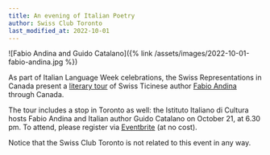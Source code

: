 ```yaml
---
title: An evening of Italian Poetry
author: Swiss Club Toronto
last_modified_at: 2022-10-01
---
```


![Fabio Andina and Guido Catalano]({% link /assets/images/2022-10-01-fabio-andina.jpg %})

As part of Italian Language Week celebrations, the Swiss Representations in
Canada present a [literary tour][tour] of Swiss Ticinese author [Fabio
Andina][fabio] through Canada.

The tour includes a stop in Toronto as well: the Istituto Italiano di Cultura
hosts Fabio Andina and Italian author Guido Catalano on October 21, at 6.30 pm.
To attend, please register via [Eventbrite] (at no cost).

Notice that the Swiss Club Toronto is not related to this event in any way.

[tour]: <https://www.eda.admin.ch/countries/canada/en/home/news/agenda/western-canada.html/content/countries/canada/en/meta/agenda/western-canada/2022/10/FabioAndina>
[fabio]: <https://fabioandina.com/>
[eventbrite]: <https://www.eventbrite.ca/e/an-evening-with-fabio-andina-switzerland-and-guido-catalano-italy-tickets-423438805867>
